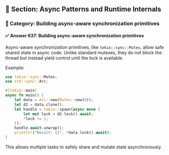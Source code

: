 ## 📘 Section: Async Patterns and Runtime Internals
### 🔹 Category: Building async-aware synchronization primitives
#### ✅ Answer 637: Building async-aware synchronization primitives

Async-aware synchronization primitives, like `tokio::sync::Mutex`, allow safe shared state in async code. Unlike standard mutexes, they do not block the thread but instead yield control until the lock is available.

Example:

```rust
use tokio::sync::Mutex;
use std::sync::Arc;

#[tokio::main]
async fn main() {
    let data = Arc::new(Mutex::new(0));
    let d2 = data.clone();
    let handle = tokio::spawn(async move {
        let mut lock = d2.lock().await;
        *lock += 1;
    });
    handle.await.unwrap();
    println!("Result: {}", *data.lock().await);
}
```

This allows multiple tasks to safely share and mutate state asynchronously.
